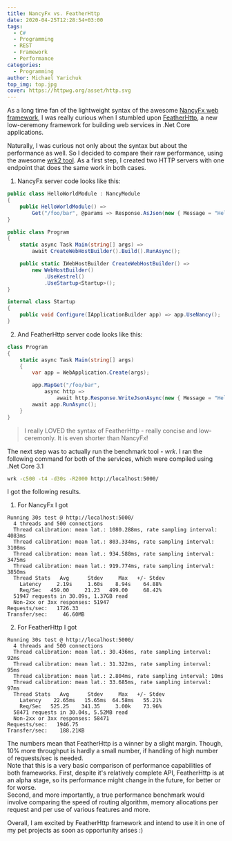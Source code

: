 ```yaml
---
title: NancyFx vs. FeatherHttp
date: 2020-04-25T12:28:54+03:00
tags:
  - C#
  - Programming
  - REST
  - Framework
  - Performance
categories:
  - Programming
author: Michael Yarichuk
top_img: top.jpg
cover: https://httpwg.org/asset/http.svg
---
```


As a long time fan of the lightweight syntax of the awesome [NancyFx web framework](http://nancyfx.org/), I was really curious when I stumbled upon [FeatherHttp](https://github.com/featherhttp/framework), a new low-ceremony framework for building web services in .Net Core applications.  
  
Naturally, I was curious not only about the syntax but about the performance as well. So I decided to compare their raw performance, using the awesome [wrk2 tool](https://github.com/giltene/wrk2).
As a first step, I created two HTTP servers with one endpoint that does the same work in both cases.

1. NancyFx server code looks like this:
```cs
public class HelloWorldModule : NancyModule
{
    public HelloWorldModule() => 
        Get("/foo/bar", @params => Response.AsJson(new { Message = "Hello World!" }));
}

public class Program
{
    static async Task Main(string[] args) => 
        await CreateWebHostBuilder().Build().RunAsync();

    public static IWebHostBuilder CreateWebHostBuilder() =>
        new WebHostBuilder()
            .UseKestrel()
            .UseStartup<Startup>();
}

internal class Startup
{
    public void Configure(IApplicationBuilder app) => app.UseNancy();
}
```

2. And FeatherHttp server code looks like this:
```cs
class Program
{
    static async Task Main(string[] args)
    {
        var app = WebApplication.Create(args);

        app.MapGet("/foo/bar", 
            async http => 
                await http.Response.WriteJsonAsync(new { Message = "Hello World!" }));
        await app.RunAsync();
    }
}
```
> I really LOVED the syntax of FeatherHttp - really concise and low-ceremonly. It is even shorter than NancyFx!

The next step was to actually run the benchmark tool - *wrk*. I ran the following command for both of the services, which were compiled using .Net Core 3.1
```bash
wrk -c500 -t4 -d30s -R2000 http://localhost:5000/
```

I got the following results.  
1. For NancyFx I got
```command
Running 30s test @ http://localhost:5000/
  4 threads and 500 connections
  Thread calibration: mean lat.: 1080.288ms, rate sampling interval: 4083ms
  Thread calibration: mean lat.: 803.334ms, rate sampling interval: 3108ms
  Thread calibration: mean lat.: 934.588ms, rate sampling interval: 3475ms
  Thread calibration: mean lat.: 919.774ms, rate sampling interval: 3850ms
  Thread Stats   Avg      Stdev     Max   +/- Stdev
    Latency     2.19s     1.60s    8.94s    64.88%
    Req/Sec   459.00     21.23   499.00     68.42%
  51947 requests in 30.09s, 1.37GB read
  Non-2xx or 3xx responses: 51947
Requests/sec:   1726.33
Transfer/sec:     46.60MB
```

2. For FeatherHttp I got
```command
Running 30s test @ http://localhost:5000/
  4 threads and 500 connections
  Thread calibration: mean lat.: 30.436ms, rate sampling interval: 92ms
  Thread calibration: mean lat.: 31.322ms, rate sampling interval: 95ms
  Thread calibration: mean lat.: 2.804ms, rate sampling interval: 10ms
  Thread calibration: mean lat.: 33.685ms, rate sampling interval: 97ms
  Thread Stats   Avg      Stdev     Max   +/- Stdev
    Latency    22.65ms   15.65ms  64.58ms   55.21%
    Req/Sec   525.25    341.35     3.00k    73.96%
  58471 requests in 30.04s, 5.52MB read
  Non-2xx or 3xx responses: 58471
Requests/sec:   1946.75
Transfer/sec:    188.21KB
```

The numbers mean that FeatherHttp is a winner by a slight margin. Though, 10% more throughput is hardly a small number, if handling of high number of requests/sec is needed.  
Note that this is a very basic comparison of performance capabilities of both frameworks. First, despite it's relatively complete API, FeatherHttp is at an alpha stage, so its performance might change in the future, for better or for worse.  
Second, and more importantly, a true performance benchmark would involve comparing the speed of routing algorithm, memory allocations per request and per use of various features and more.
  
Overall, I am excited by FeatherHttp framework and intend to use it in one of my pet projects as soon as opportunity arises :)